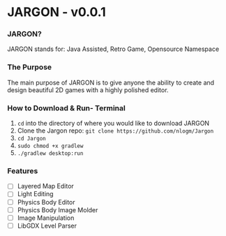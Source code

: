 # JARGON - v0.0.1

### JARGON?
JARGON stands for: Java Assisted, Retro Game, Opensource Namespace

### The Purpose
The main purpose of JARGON is to give anyone the ability to create and design beautiful 2D games with a highly polished editor. 

### How to Download & Run- Terminal
1. `cd` into the directory of where you would like to download JARGON
2. Clone the Jargon repo: `git clone https://github.com/nlogm/Jargon`
3. `cd Jargon`
4. `sudo chmod +x gradlew`
5. `./gradlew desktop:run`

### Features
- [ ] Layered Map Editor
- [ ] Light Editing
- [ ] Physics Body Editor
- [ ] Physics Body Image Molder
- [ ] Image Manipulation
- [ ] LibGDX Level Parser
